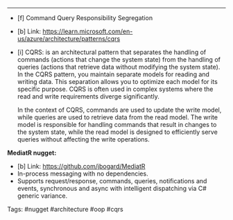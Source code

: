 ***
- [f] Command Query Responsibility Segregation
- [b] Link: https://learn.microsoft.com/en-us/azure/architecture/patterns/cqrs

- [i] CQRS:
    is an architectural pattern that separates the handling of commands (actions that change the system state) from the handling of queries (actions that retrieve data without modifying the system state). In the CQRS pattern, you maintain separate models for reading and writing data. This separation allows you to optimize each model for its specific purpose. CQRS is often used in complex systems where the read and write requirements diverge significantly.
       
	In the context of CQRS, commands are used to update the write model, while queries are used to retrieve data from the read model. The write model is responsible for handling commands that result in changes to the system state, while the read model is designed to efficiently serve queries without affecting the write operations.


**MediatR nugget:** 
- [b] Link: https://github.com/jbogard/MediatR
- In-process messaging with no dependencies.
- Supports request/response, commands, queries, notifications and events, synchronous and async with intelligent dispatching via C# generic variance.
  


Tags: #nugget #architecture #oop #cqrs